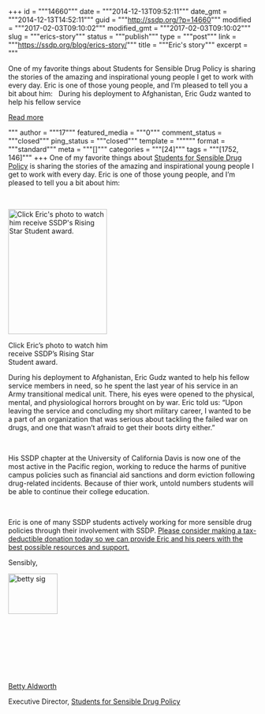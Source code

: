+++
id = """14660"""
date = """2014-12-13T09:52:11"""
date_gmt = """2014-12-13T14:52:11"""
guid = """http://ssdp.org/?p=14660"""
modified = """2017-02-03T09:10:02"""
modified_gmt = """2017-02-03T09:10:02"""
slug = """erics-story"""
status = """publish"""
type = """post"""
link = """https://ssdp.org/blog/erics-story/"""
title = """Eric&#039;s story"""
excerpt = """<p>One of my favorite things about Students for Sensible Drug Policy is sharing the stories of the amazing and inspirational young people I get to work with every day. Eric is one of those young people, and I’m pleased to tell you a bit about him: &nbsp; During his deployment to Afghanistan, Eric Gudz wanted to help his fellow service</p>
<div class="h10"></div>
<p><a class="more-link2 flat" href="https://ssdp.org/blog/erics-story/">Read more</a></p>
"""
author = """17"""
featured_media = """0"""
comment_status = """closed"""
ping_status = """closed"""
template = """"""
format = """standard"""
meta = """[]"""
categories = """[24]"""
tags = """[1752, 146]"""
+++
One of my favorite things about <a title="Donate" href="http://ssdp.org/donate/">Students for Sensible Drug Policy</a> is sharing the stories of the amazing and inspirational young people I get to work with every day. Eric is one of those young people, and I’m pleased to tell you a bit about him:

&nbsp;

<div id="attachment_14662" style="width: 210px" class="wp-caption alignleft"><a href="http://youtu.be/dlP2gdKChR8?list=PLC5VLOYYsLDFSY96zl8v6Ljv9teFScISN"><img class="wp-image-14662" src="http://ssdp.org/assets/eric-gudz-headshot1-236x300.jpg" alt="Click Eric's photo to watch him receive SSDP's Rising Star Student award." width="200" height="254" /></a><p class="wp-caption-text">Click Eric&#8217;s photo to watch him receive SSDP&#8217;s Rising Star Student award.</p></div>

During his deployment to Afghanistan, Eric Gudz wanted to help his fellow service members in need, so he spent the last year of his service in an Army transitional medical unit. There, his eyes were opened to the physical, mental, and physiological horrors brought on by war. Eric told us: “Upon leaving the service and concluding my short military career, I wanted to be a part of an organization that was serious about tackling the failed war on drugs, and one that wasn’t afraid to get their boots dirty either.”

&nbsp;

His SSDP chapter at the University of California Davis is now one of the most active in the Pacific region, working to reduce the harms of punitive campus policies such as financial aid sanctions and dorm eviction following drug-related incidents. Because of thier work, untold numbers students will be able to continue their college education.

&nbsp;

Eric is one of many SSDP students actively working for more sensible drug policies through their involvement with SSDP. <a title="Donate" href="http://ssdp.org/donate/">Please consider making a tax-deductible donation today so we can provide Eric and his peers with the best possible resources and support.</a>

Sensibly,

<img class="alignleft wp-image-14661" src="http://ssdp.org/assets/betty-sig-300x246.png" alt="betty sig" width="100" height="82" />

&nbsp;

&nbsp;

&nbsp;

&nbsp;

<a title="Betty Aldworth" href="http://ssdp.org/about/staff/betty-aldworth/">Betty Aldworth</a>

Executive Director, <a title="Donate" href="http://ssdp.org/donate/">Students for Sensible Drug Policy</a>
